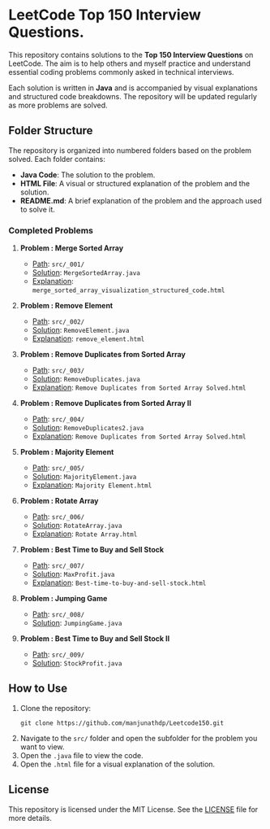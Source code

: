 
# LeetCode Top 150 Interview Questions.

This repository contains solutions to the **Top 150 Interview Questions** on LeetCode. The aim is to help others and myself practice and understand essential coding problems commonly asked in technical interviews.

Each solution is written in **Java** and is accompanied by visual explanations and structured code breakdowns. The repository will be updated regularly as more problems are solved.

## Folder Structure

The repository is organized into numbered folders based on the problem solved. Each folder contains:
- **Java Code**: The solution to the problem.
- **HTML File**: A visual or structured explanation of the problem and the solution.
- **README.md**: A brief explanation of the problem and the approach used to solve it.

### Completed Problems

1. **Problem : Merge Sorted Array**
   - [Path](src/_001): `src/_001/`
   - [Solution](src/_001/MergeSortedArray.java): `MergeSortedArray.java`
   - [Explanation](src/_001/merge_sorted_array_visualization_structured_code.html): `merge_sorted_array_visualization_structured_code.html`

2. **Problem : Remove Element**
   - [Path](src/_002): `src/_002/`
   - [Solution](src/_002/RemoveElement.java): `RemoveElement.java`
   - [Explanation](src/_002/remove_element.html): `remove_element.html`

3. **Problem : Remove Duplicates from Sorted Array**
   - [Path](src/_003): `src/_003/`
   - [Solution](src/_003/RemoveDuplicates.java): `RemoveDuplicates.java`
   - [Explanation](src/_003/Remove%20Duplicates%20from%20Sorted%20Array%20Solved.html): `Remove Duplicates from Sorted Array Solved.html`

4. **Problem : Remove Duplicates from Sorted Array II**
   - [Path](src/_004): `src/_004/`
   - [Solution](src/_004/RemoveDuplicates2.java): `RemoveDuplicates2.java`
   - [Explanation](src/_004/Remove%20Duplicates%202.html): `Remove Duplicates from Sorted Array Solved.html`

5. **Problem : Majority Element**
   - [Path](src/_005): `src/_005/`
   - [Solution](src/_005/MajorityElement.java): `MajorityElement.java`
   - [Explanation](src/_005/Majority%20Element.html): `Majority Element.html`

6. **Problem : Rotate Array**
   - [Path](src/_006): `src/_006/`
   - [Solution](src/_006/RotateArray.java): `RotateArray.java`
   - [Explanation](src/_006/Rotate%20Array.html): `Rotate Array.html`

7. **Problem : Best Time to Buy and Sell Stock**
   - [Path](src/_007): `src/_007/`
   - [Solution](src/_007/MaxProfit.java): `MaxProfit.java`
   - [Explanation](src/_007/Best-time-to-buy-and-sell-stock.html): `Best-time-to-buy-and-sell-stock.html`

8. **Problem : Jumping Game**
   - [Path](src/_008): `src/_008/`
   - [Solution](src/_008/JumpingGame.java): `JumpingGame.java`

9. **Problem : Best Time to Buy and Sell Stock II**
   - [Path](src/_009): `src/_009/`
   - [Solution](src/_009/StockProfit.java): `StockProfit.java`


## How to Use

1. Clone the repository:
   ```
   git clone https://github.com/manjunathdp/Leetcode150.git
   ```
2. Navigate to the `src/` folder and open the subfolder for the problem you want to view.
3. Open the `.java` file to view the code.
4. Open the `.html` file for a visual explanation of the solution.

## License

This repository is licensed under the MIT License. See the [LICENSE](LICENSE) file for more details.
